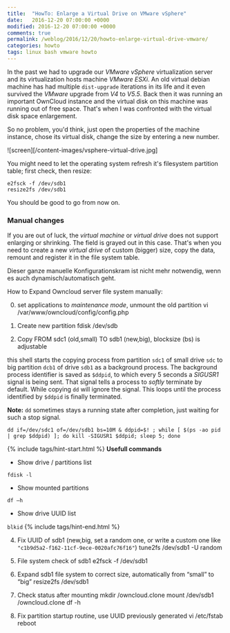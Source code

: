 ```yaml
---
title:  "HowTo: Enlarge a Virtual Drive on VMware vSphere"
date:   2016-12-20 07:00:00 +0000
modified: 2016-12-20 07:00:00 +0000 
comments: true
permalink: /weblog/2016/12/20/howto-enlarge-virtual-drive-vmware/
categories: howto
tags: linux bash vmware howto
---
```


In the past we had to upgrade our *VMware vSphere* virtualization server and its virtualization hosts machine *VMware ESXi*. An old virtual debian machine has had multiple `dist-upgrade` iterations in its life and it even survived the *VMware* upgrade from *V4* to *V5.5*. Back then it was running an important OwnCloud instance and the virtual disk on this machine was running out of free space. That's when I was confronted with the virtual disk space enlargement.


<!--more-->

So no problem, you'd think, just open the properties of the machine instance, chose its virtual disk, change the size by entering a new number.

![screen][/content-images/vsphere-virtual-drive.jpg]

You might need to let the operating system refresh it's filesystem partition table; first check, then resize:

```
e2fsck -f /dev/sdb1
resize2fs /dev/sdb1
```

You should be good to go from now on.


### Manual changes

If you are out of luck, the *virtual machine* or *virtual drive* does not support enlarging or shrinking. The field is grayed out in this case. That's when you need to create a new *virtual drive* of custom (bigger) size, copy the data, remount and register it in the file system table.





Dieser ganze manuelle Konfigurationskram ist nicht mehr notwendig, wenn es auch dynamisch/automatisch geht.





How to Expand Owncloud server file system manually:


0. set applications to *maintenance mode*, unmount the old partition
vi /var/www/owncloud/config/config.php

 
1. Create new partition
fdisk /dev/sdb


2. Copy FROM sdc1 (old,small) TO sdb1 (new,big), blocksize (bs) is adjustable

this shell starts the copying process from partition `sdc1` of small drive `sdc` to big partition `dcb1` of drive `sdb1` as a background process. The background process identifier is saved as `$ddpid`, to which every 5 seconds a *SIGUSR1* signal is being sent. That signal tells a process to *softly* terminate by default. While copying `dd` will ignore the signal. This loops until the process identified by `$ddpid` is finally terminated.

**Note:** `dd` sometimes stays a running state after completion, just waiting for such a stop signal.


```
dd if=/dev/sdc1 of=/dev/sdb1 bs=10M & ddpid=$! ; while [ $(ps -ao pid | grep $ddpid) ]; do kill -SIGUSR1 $ddpid; sleep 5; done
```
 

{% include tags/hint-start.html %}
**Usefull commands**

 - Show drive / partitions list
 
```fdisk -l``` 

 - Show mounted partitions

```df –h```

 - Show drive UUID list

```blkid```
{% include tags/hint-end.html %}



 

4. Fix UUID of sdb1 (new,big, set a random one, or write a custom one  like `"c1b9d5a2-f162-11cf-9ece-0020afc76f16"`)
tune2fs /dev/sdb1 -U random

 

5. File system check of sdb1
e2fsck -f /dev/sdb1

 

6. Expand sdb1 file system to correct size, automatically from “small” to “big”
resize2fs /dev/sdb1

 

7. Check status after mounting
mkdir /owncloud.clone
mount /dev/sdb1 /owncloud.clone
df -h

 

8. Fix partition startup routine, use UUID previously generated
vi /etc/fstab
reboot



 